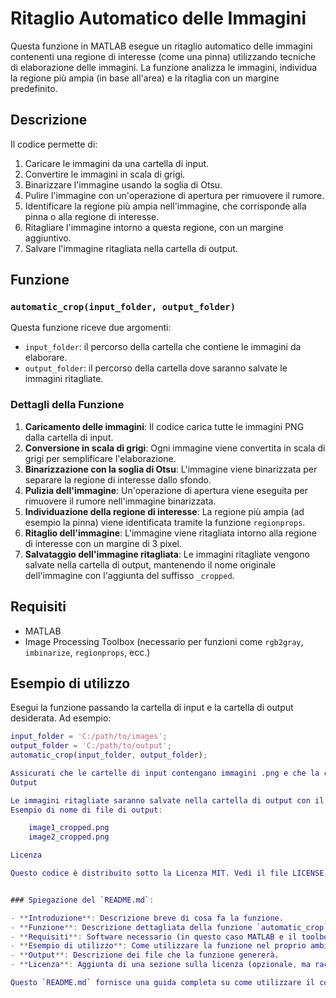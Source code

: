 # Ritaglio Automatico delle Immagini

Questa funzione in MATLAB esegue un ritaglio automatico delle immagini contenenti una regione di interesse (come una pinna) utilizzando tecniche di elaborazione delle immagini. La funzione analizza le immagini, individua la regione più ampia (in base all'area) e la ritaglia con un margine predefinito.

## Descrizione

Il codice permette di:
1. Caricare le immagini da una cartella di input.
2. Convertire le immagini in scala di grigi.
3. Binarizzare l'immagine usando la soglia di Otsu.
4. Pulire l'immagine con un'operazione di apertura per rimuovere il rumore.
5. Identificare la regione più ampia nell'immagine, che corrisponde alla pinna o alla regione di interesse.
6. Ritagliare l'immagine intorno a questa regione, con un margine aggiuntivo.
7. Salvare l'immagine ritagliata nella cartella di output.

## Funzione

### `automatic_crop(input_folder, output_folder)`

Questa funzione riceve due argomenti:
- `input_folder`: il percorso della cartella che contiene le immagini da elaborare.
- `output_folder`: il percorso della cartella dove saranno salvate le immagini ritagliate.

### Dettagli della Funzione

1. **Caricamento delle immagini**: Il codice carica tutte le immagini PNG dalla cartella di input.
2. **Conversione in scala di grigi**: Ogni immagine viene convertita in scala di grigi per semplificare l'elaborazione.
3. **Binarizzazione con la soglia di Otsu**: L'immagine viene binarizzata per separare la regione di interesse dallo sfondo.
4. **Pulizia dell'immagine**: Un'operazione di apertura viene eseguita per rimuovere il rumore nell'immagine binarizzata.
5. **Individuazione della regione di interesse**: La regione più ampia (ad esempio la pinna) viene identificata tramite la funzione `regionprops`.
6. **Ritaglio dell'immagine**: L'immagine viene ritagliata intorno alla regione di interesse con un margine di 3 pixel.
7. **Salvataggio dell'immagine ritagliata**: Le immagini ritagliate vengono salvate nella cartella di output, mantenendo il nome originale dell'immagine con l'aggiunta del suffisso `_cropped`.

## Requisiti

- MATLAB
- Image Processing Toolbox (necessario per funzioni come `rgb2gray`, `imbinarize`, `regionprops`, ecc.)

## Esempio di utilizzo

Esegui la funzione passando la cartella di input e la cartella di output desiderata. Ad esempio:

```matlab
input_folder = 'C:/path/to/images';
output_folder = 'C:/path/to/output';
automatic_crop(input_folder, output_folder);

Assicurati che le cartelle di input contengano immagini .png e che la cartella di output esista (il codice la creerà automaticamente se non esiste).
Output

Le immagini ritagliate saranno salvate nella cartella di output con il suffisso _cropped aggiunto al nome dell'immagine originale.
Esempio di nome di file di output:

    image1_cropped.png
    image2_cropped.png

Licenza

Questo codice è distribuito sotto la Licenza MIT. Vedi il file LICENSE per i dettagli.


### Spiegazione del `README.md`:

- **Introduzione**: Descrizione breve di cosa fa la funzione.
- **Funzione**: Descrizione dettagliata della funzione `automatic_crop` con i parametri che accetta.
- **Requisiti**: Software necessario (in questo caso MATLAB e il toolbox di elaborazione delle immagini).
- **Esempio di utilizzo**: Come utilizzare la funzione nel proprio ambiente MATLAB.
- **Output**: Descrizione dei file che la funzione genererà.
- **Licenza**: Aggiunta di una sezione sulla licenza (opzionale, ma raccomandata se il codice è condiviso pubblicamente).

Questo `README.md` fornisce una guida completa su come utilizzare il codice per il ritaglio 
